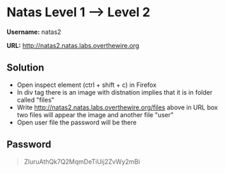 # Natas Level 1 --> Level 2

**Username:** natas2

**URL:**      http://natas2.natas.labs.overthewire.org

## Solution
* Open inspect element (ctrl + shift + c) in Firefox
* In div tag there is an image with distnation implies that it is in folder called "files"
* Write http://natas2.natas.labs.overthewire.org/files above in URL box two files will appear the image and another file "user"
* Open user file the password will be there

## Password
> ZluruAthQk7Q2MqmDeTiUij2ZvWy2mBi

